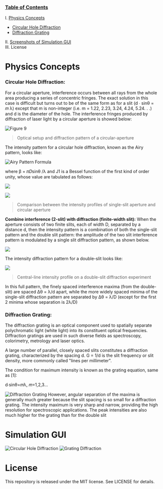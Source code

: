 ### [Table of Contents](#table-of-contents)

I. [Physics Concepts](#physics-concepts)
* [Circular Hole Diffraction](#circular-hole-diffraction)
* [Diffraction Grating](#diffraction-grating)  

II. [Screenshots of Simulation GUI](#simulation-gui)  
III. License

# Physics Concepts

### Circular Hole Diffraction: 

For a circular aperture, interference occurs between all rays from the whole area producing a series of concentric fringes. The exact solution in this case is difficult but turns out to be of the same form as for a slit (d ∙ sinθ = 𝑚 λ) except that m is non-integer (i.e. m = 1.22, 2.23, 3.24, 4.24, 5.24. . .) and d is the diameter of the hole. The interference fringes produced by diffraction of laser light by a circular aperture is showed below:

![Figure 9](https://www.dropbox.com/s/y8mo7sngpet895c/Screenshot%202017-02-06%2019.41.26.png?dl=1)

> Optical setup and diffraction pattern of a circular-aperture

The intensity pattern for a circular hole diffraction, known as the Airy pattern, looks like: 
   
![Airy Pattern Formula](https://www.dropbox.com/s/7qe66upol0s3gvh/Screenshot%202017-02-06%2019.43.32.png?dl=1)

where β = 𝜋𝐷sinθ /λ and J1 is a Bessel function of the first kind of order unity, whose value are tabulated as follows:

![](https://www.dropbox.com/s/9oquwedqna7o7ts/Screenshot%202017-02-06%2019.44.39.png?dl=1)

![](https://www.dropbox.com/s/zoxl5lvb989kcld/Screenshot%202017-02-06%2019.52.55.png?dl=1)
> Comparison between the intensity profiles of single-slit aperture and circular aperture

**Combine interference (2-slit) with diffraction (finite-width slit):** When the aperture consists of two finite slits, each of width D, separated by a distance d, then the intensity pattern is a combination of both the single-slit pattern and the double slit pattern: the amplitude of the two slit interference pattern is modulated by a single slit diffraction pattern, as shown below.

![](https://www.dropbox.com/s/cpqo7zfammbiy9d/Screenshot%202017-02-06%2019.54.39.png?dl=1)

The intensity diffraction pattern for a double-slit looks like:

![](https://www.dropbox.com/s/2jct1v2l6zivqcn/Screenshot%202017-02-06%2019.55.56.png?dl=1)
> Central-line intensity profile on a double-slit diffraction experiment

In this full pattern, the finely spaced interference maxima (from the double-slit) are spaced Δθ = λ/d apart, while the more widely spaced minima of the single-slit diffraction pattern are separated by Δθ = λ/D (except for the first 2 minima whose separation is 2λ/D)

### Diffraction Grating: 
The diffraction grating is an optical component used to spatially separate polychromatic light (white light) into its constituent optical frequencies. Diffraction gratings are used in such diverse fields as spectroscopy, colorimetry, metrology and laser optics.

A large number of parallel, closely spaced slits constitutes a diffraction grating, characterized by the spacing d. G = 1/d is the slit frequency or slit density, more commonly called "lines per millimeter".

The condition for maximum intensity is known as the grating equation, same as [1]: 

d∙sinθ=𝑚λ, 𝑚=1,2,3...

![Diffraction Grating](https://www.dropbox.com/s/k7ufglnlj4b57qd/Screenshot%202017-02-06%2019.47.15.png?dl=1)
However, angular separation of the maxima is generally much greater because the slit spacing is so small for a diffraction grating. The intensity maximum is very sharp and narrow, providing the high resolution for spectroscopic applications. The peak intensities are also much higher for the grating than for the double slit

# Simulation GUI

![Circular Hole Diffraction](https://www.dropbox.com/s/vjgq0ik0949m0hq/Screenshot%202017-02-06%2020.04.39.png?dl=1)
![Grating Diffraction](https://www.dropbox.com/s/pirwo0a42qb43pi/Screenshot%202017-02-06%2020.05.27.png?dl=1)

# License

This repository is released under the MIT license. See LICENSE for details.
